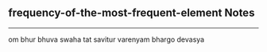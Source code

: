 <h2>frequency-of-the-most-frequent-element Notes</h2><hr>om bhur bhuva swaha tat savitur varenyam bhargo devasya 
